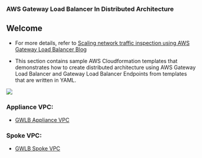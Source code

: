 ### AWS Gateway Load Balancer In Distributed Architecture

## Welcome

* For more details, refer to [Scaling network traffic inspection using AWS Gateway Load Balancer Blog](https://aws-blogs-prod.amazon.com/networking-and-content-delivery/scaling-network-traffic-inspection-using-AWS-Gateway-Load-Balancer/)

* This section contains sample AWS Cloudformation templates that demonstrates how to create distributed architecture using AWS Gateway Load Balancer and Gateway Load Balancer Endpoints from templates that are written in YAML.

![](images/distributed_architecture.jpg)

### **Appliance VPC:**
* [GWLB Appliance VPC](DistributedArchitectureApplianceVpc2Az.md)

### **Spoke VPC:**
* [GWLB Spoke VPC](DistributedArchitectureSpokeVpc2Az.md)